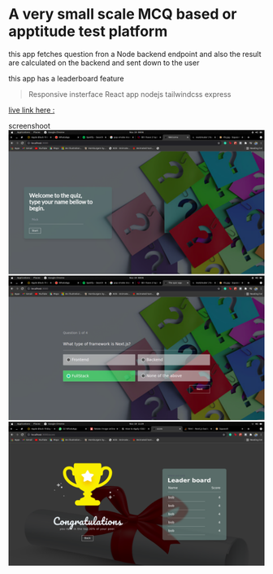 # A very small scale MCQ based or apptitude test  platform 

this app fetches question fron a Node backend endpoint and also the result are calculated on the backend and sent down to the user

this app has a leaderboard feature

> Responsive insterface
> React app 
> nodejs
> tailwindcss
> express

[live link here :](https://fancbt.netlify.app/)

screenshoot
![home](https://github.com/bobbycrooz/quiz/blob/main/src/asset/ss1.png)
![questions](https://github.com/bobbycrooz/quiz/blob/main/src/asset/ss2.png)
![score](https://github.com/bobbycrooz/quiz/blob/main/src/asset/ss3.png)

